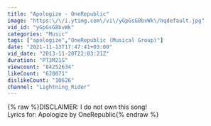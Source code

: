 ```yaml
---
title: "Apologize - OneRepublic"
image: "https:\/\/i.ytimg.com\/vi\/yGpGsG8bvWk\/hqdefault.jpg"
vid_id: "yGpGsG8bvWk"
categories: "Music"
tags: ["apologize","OneRepublic (Musical Group)"]
date: "2021-11-13T17:47:41+03:00"
vid_date: "2013-11-20T22:03:21Z"
duration: "PT3M21S"
viewcount: "84252634"
likeCount: "620071"
dislikeCount: "10626"
channel: "Lightning_Rider"
---
```

{% raw %}DISCLAIMER: I do not own this song!<br />Lyrics for: Apologize by OneRepublic{% endraw %}
